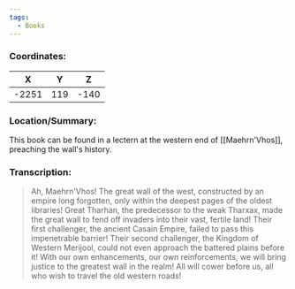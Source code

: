 ```yaml
---
tags:
  - Books
---
```


### Coordinates:
| **X** | **Y**| **Z** |
|:-----:|:----:|:-----:|
|-2251  |119   |-140  |

### Location/Summary:
This book can be found in a lectern at the western end of [[Maehrn'Vhos]], preaching the wall's history.

### Transcription:
> Ah, Maehrn'Vhos! The great wall of the west, constructed by an empire long forgotten, only within the deepest pages of the oldest libraries! Great Tharhan, the predecessor to the weak Tharxax, made the great wall to fend off invaders into their vast, fertile land! Their first challenger, the ancient Casain Empire, failed to pass this impenetrable barrier! Their second challenger, the Kingdom of Western Merijool, could not even approach the battered plains before it! With our own enhancements, our own reinforcements, we will bring justice to the greatest wall in the realm! All will cower before us, all who wish to travel the old western roads!




